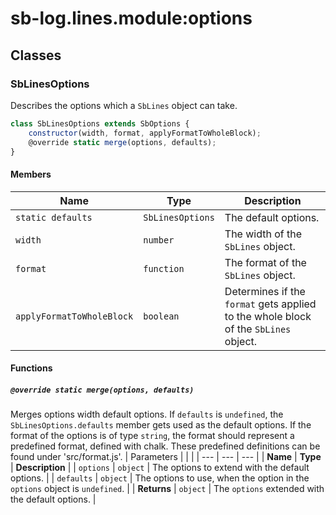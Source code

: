 # sb-log.lines.module:options
## Classes
### SbLinesOptions
Describes the options which a `SbLines` object can take.
```js
class SbLinesOptions extends SbOptions {
	constructor(width, format, applyFormatToWholeBlock);
	@override static merge(options, defaults);
}
```
#### Members
| Name | Type | Description | 
| --- | --- | --- |
| `static defaults` | `SbLinesOptions` | The default options. | 
| `width` | `number` | The width of the `SbLines` object. | 
| `format` | `function` | The format of the `SbLines` object. | 
| `applyFormatToWholeBlock` | `boolean` | Determines if the `format` gets applied to the whole block of the `SbLines` object. | 

#### Functions
##### `@override static merge(options, defaults)`
Merges options width default options. If `defaults` is `undefined`, the `SbLinesOptions.defaults` member gets used as the default options. If the format of the options is of type `string`, the format should represent a predefined format, defined with chalk. These predefined definitions can be found under 'src/format.js'.
| Parameters |  |  | 
| --- | --- | --- |
| **Name** | **Type** | **Description** | 
| `options` | `object` | The options to extend with the default options. | 
| `defaults` | `object` | The options to use, when the option in the `options` object is `undefined`. | 
| **Returns** | `object` | The `options` extended with the default options. | 

